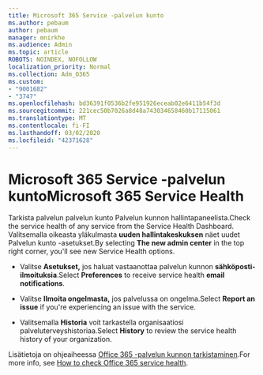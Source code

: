 ```yaml
---
title: Microsoft 365 Service -palvelun kunto
ms.author: pebaum
author: pebaum
manager: mnirkhe
ms.audience: Admin
ms.topic: article
ROBOTS: NOINDEX, NOFOLLOW
localization_priority: Normal
ms.collection: Adm_O365
ms.custom:
- "9001682"
- "3747"
ms.openlocfilehash: bd36391f0536b2fe951926eceab02e6411b54f3d
ms.sourcegitcommit: 221cec50b7026a8d48a743034658460b17115061
ms.translationtype: MT
ms.contentlocale: fi-FI
ms.lasthandoff: 03/02/2020
ms.locfileid: "42371628"
---
```

# <a name="microsoft-365-service-health"></a><span data-ttu-id="dd70f-102">Microsoft 365 Service -palvelun kunto</span><span class="sxs-lookup"><span data-stu-id="dd70f-102">Microsoft 365 Service Health</span></span>


<span data-ttu-id="dd70f-103">Tarkista palvelun palvelun kunto Palvelun kunnon hallintapaneelista.</span><span class="sxs-lookup"><span data-stu-id="dd70f-103">Check the service health of any service from the Service Health Dashboard.</span></span> <span data-ttu-id="dd70f-104">Valitsemalla oikeasta yläkulmasta **uuden hallintakeskuksen** näet uudet Palvelun kunto -asetukset.</span><span class="sxs-lookup"><span data-stu-id="dd70f-104">By selecting **The new admin center** in the top right corner, you'll see new Service Health options.</span></span>

- <span data-ttu-id="dd70f-105">Valitse **Asetukset,** jos haluat vastaanottaa palvelun kunnon **sähköposti-ilmoituksia**.</span><span class="sxs-lookup"><span data-stu-id="dd70f-105">Select **Preferences** to receive service health **email notifications**.</span></span>

- <span data-ttu-id="dd70f-106">Valitse **Ilmoita ongelmasta,** jos palvelussa on ongelma.</span><span class="sxs-lookup"><span data-stu-id="dd70f-106">Select **Report an issue** if you're experiencing an issue with the service.</span></span>

- <span data-ttu-id="dd70f-107">Valitsemalla **Historia** voit tarkastella organisaatiosi palveluterveyshistoriaa.</span><span class="sxs-lookup"><span data-stu-id="dd70f-107">Select **History** to review the service health history of your organization.</span></span> 

<span data-ttu-id="dd70f-108">Lisätietoja on ohjeaiheessa [Office 365 -palvelun kunnon tarkistaminen](https://docs.microsoft.com/en-us/office365/enterprise/view-service-health).</span><span class="sxs-lookup"><span data-stu-id="dd70f-108">For more info, see [How to check Office 365 service health](https://docs.microsoft.com/en-us/office365/enterprise/view-service-health).</span></span> 